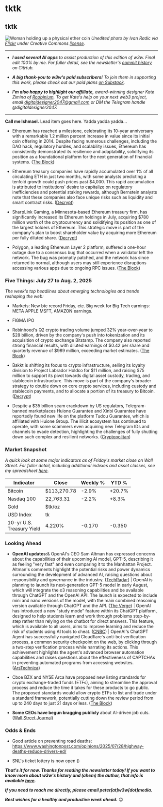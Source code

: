 # tktk
## tktk

![Woman holding up a physical ether coin](https://w3w.news/img/eth-1920.jpg)
*Unedited photo by Ivan Radic via [Flickr](https://www.flickr.com/people/26344495@N05/) under Creative Commons [license](https://creativecommons.org/licenses/by/2.0/).*

<hr>

- _**I used several AI apps** to assist production of this edition of w3w. Final edit 100% by me. For fuller detail, see the newsletter's [commit history](https://github.com/peteramckay/w3wnewsletter/commits) on GitHub._

- _**A big thank-you to w3w's paid subscribers!** To join them in supporting this work, please check out our paid plans [on Substack](https://w3wnews.substack.com/subscribe)._

- _**I'm also happy to highlight our affiliate,** award-winning designer Kate Zimina of [Roobinium](https://dribbble.com/roobinium). To get Kate's help on your next web3 project, email digitaldesigner2047@gmail.com or DM the Telegram handle @digitaldesigner2047._

<hr>

**Call me Ishmael.** Lead item goes here. Yadda yadda yadda...

<!-- Riff on Ethereum's 10th anniversary. -->

- Ethereum has reached a milestone, celebrating its 10-year anniversary with a remarkable 1.2 million percent increase in value since its initial coin offering in 2014. Despite facing numerous challenges, including the DAO hack, regulatory hurdles, and scalability issues, Ethereum has consistently demonstrated its resilience and adaptability, solidifying its position as a foundational platform for the next generation of financial systems. ([The Block](https://www.theblock.co/post/364947/10-years-on-ethereum-has-rebuilt-itself-time-and-again-without-compromising-on-its-values-community-members-say)) <!-- Draft news summary by Leo/Llama 3.1 8B -->

- Ethereum treasury companies have rapidly accumulated over 1% of all circulating ETH in just two months, with some analysts predicting a tenfold growth could push prices past $4,000. This rapid accumulation is attributed to institutions' desire to capitalize on regulatory inefficiencies and potential staking rewards, although Bernstein analysts note that these companies also face unique risks such as liquidity and smart contract risks. ([Decrypt](https://decrypt.co/332281/ethereum-treausry-10-percent-all-eth-standard-chartered)) <!-- Draft news summary by Leo/Llama 3.1 8B -->

- SharpLink Gaming, a Minnesota-based Ethereum treasury firm, has significantly increased its Ethereum holdings in July, acquiring $780 million worth of the cryptocurrency and solidifying its position as one of the largest holders of Ethereum. This strategic move is part of the company's plan to boost shareholder value by acquiring more Ethereum per fully diluted share. ([Decrypt](https://decrypt.co/332334/sharplink-gaming-drops-780-million-ethereum-july)) <!-- Draft news summary by Leo/Llama 3.1 8B -->

- Polygon, a leading Ethereum Layer 2 platform, suffered a one-hour outage due to a consensus bug that occurred when a validator left the network. The bug was promptly patched, and the network has since returned to normal, although users may still experience disruptions accessing various apps due to ongoing RPC issues. ([The Block](https://www.theblock.co/post/364913/polygon-suffers-hour-long-outage-weeks-after-complex-hard-fork)) <!-- Draft news summary by Leo/Llama 3.1 8B -->



<!--

<hr>

[![affiliate banner ad](https://w3w.news/img/affiliate-kz-letter.png)](
https://dribbble.com/roobinium)

<hr>

-->




### Five Things: July 27 to Aug. 2, 2025

*The week's top headlines about emerging technologies and trends reshaping the web:*

- Markets: New btc record Friday, etc. Big week for Big Tech earnings: META APPLE MSFT, AMAZON earnings.

- FIGMA IPO <!-- Link TK -->

- Robinhood's Q2 crypto trading volume jumped 32% year-over-year to $28 billion, driven by the company's push into tokenization and its acquisition of crypto exchange Bitstamp. The company also reported strong financial results, with diluted earnings of $0.42 per share and quarterly revenue of $989 million, exceeding market estimates. ([The Block](https://www.theblock.co/post/364887/robinhoods-q2-crypto-volume-tokenization-bitstamp-deal)) <!-- Draft news summary by Leo/Llama 3.1 8B -->

- Bakkt is shifting its focus to crypto infrastructure, selling its loyalty division to Project Labrador Holdco for $11 million, and raising $75 million to support its pivot towards digital asset custody, trading, and stablecoin infrastructure. This move is part of the company's broader strategy to double down on core crypto services, including custody and stablecoin payments, and to allocate a portion of its treasury to Bitcoin. ([Decrypt](https://decrypt.co/332368/bakkt-sheds-loyalty-division-as-it-doubles-down-on-crypto)) <!-- Draft news summary by Leo/Llama 3.1 8B -->

- Despite a $35 billion scam crackdown by US regulators, Telegram-banned marketplaces Huione Guarantee and Xinbi Guarantee have reportedly found new life on the platform Tudou Guarantee, which is affiliated with Huione Group. The illicit ecosystem has continued to operate, with some scammers even acquiring new Telegram IDs and channels to evade detection, highlighting the challenges of fully shutting down such complex and resilient networks. ([Cryptopolitan](https://www.cryptopolitan.com/telegram-banned-35b-scam-marketplaces-life/)) <!-- Draft news summary by Leo/Llama 3.1 8B -->

### Market Snapshot

*A quick look at some major indicators as of Friday's market close on Wall Street. For fuller detail, including additional indexes and asset classes, see my spreadsheet [here](https://docs.google.com/spreadsheets/d/11XuSerOv1DG7vFWAkwoXehOe4G4xDMm6LSNL7SAL4vA/edit?usp=sharing).*

<table>

  <thead>
    <tr>
      <th>Indicator</th>
      <th>Close</th>
      <th>Weekly %</th>
      <th>YTD %</th>
    </tr>
  </thead>

  <tbody>
   <tr>
     <td>Bitcoin</td>
     <td>$113,270.78</td>
     <td>-2.9%</td>
     <td>+20.7%</td>
   </tr>

   <tr>
     <td>Nasdaq 100</td>
     <td>22,763.31</td>
     <td>-2.2%</td>
     <td>+8.3%</td>
   </tr>

   <tr>
     <td>Gold</td>
     <td>$tk/oz</td>
     <td></td>
     <td></td>
   </tr>

   <tr>
     <td>USD Index</td>
     <td>tk</td>
     <td></td>
     <td></td>
   </tr>

   <tr>
     <td>10-yr U.S.<br> Treasury Yield</td>
     <td>4.220%</td>
     <td>-0.170</td>
     <td>-0.350</td>
   </tr>

</tbody>
</table>


### Looking Ahead

- **OpenAI updates:**& OpenAI's CEO Sam Altman has expressed concerns about the capabilities of their upcoming AI model, GPT-5, describing it as feeling "very fast" and even comparing it to the Manhattan Project. Altman's comments highlight the potential risks and power dynamics surrounding the development of advanced AI, raising questions about responsibility and governance in the industry.  ([TechRadar](https://www.techradar.com/ai-platforms-assistants/chatgpt/openais-ceo-says-hes-scared-of-gpt-5)) | OpenAI is planning to launch its next-generation GPT-5 model in early August, which will integrate the o3 reasoning capabilities and be available through ChatGPT and the OpenAI API. The launch is expected to include mini and nano versions of the model, with the main combined reasoning version available through ChatGPT and the API. ([The Verge](https://www.theverge.com/notepad-microsoft-newsletter/712950/openai-gpt-5-model-release-date-notepad)) | OpenAI has introduced a new "study mode" feature within its ChatGPT platform, designed to help students learn and work through problems step-by-step rather than relying on the chatbot for direct answers. This feature, which is available to all users, aims to improve learning and reduce the risk of students using AI tools to cheat. ([CNBC](https://www.cnbc.com/2025/07/29/openai-announces-new-study-mode-product-for-students-.html)) | OpenAI's ChatGPT Agent has successfully navigated Cloudflare's anti-bot verification process, a common security checkpoint on the web, by clicking through a two-step verification process while narrating its actions. This achievement highlights the agent's advanced browser automation capabilities and raises questions about the effectiveness of CAPTCHAs in preventing automated programs from accessing websites. ([ArsTechnica](https://arstechnica.com/information-technology/2025/07/openais-chatgpt-agent-casually-clicks-through-i-am-not-a-robot-verification-test/)) <!-- Draft news summary items by Leo/Llama 3.1 8B -->

- Cboe BZX and NYSE Arca have proposed new listing standards for crypto exchange-traded funds (ETFs), aiming to streamline the approval process and reduce the time it takes for these products to go public. The proposed standards would allow crypto ETFs to list and trade under a standard framework, potentially cutting down the review period from up to 240 days to just 21 days or less. ([The Block](https://www.theblock.co/post/364923/cboe-bzx-proposes-streamline-crypto-etf-approvals-to-the-sec)) <!-- Draft news summary by Leo/Llama 3.1 8B -->

- **Some CEOs have begun bragging publicly** about AI-driven job cuts. ([Wall Street Journal](https://www.wsj.com/lifestyle/careers/layoff-business-strategy-reduce-staff-11796d66?st=2QS96N&reflink=desktopwebshare_permalink)) <!-- Draft news summary by Leo/Llama 3.1 8B -->

### Odds & Ends

- Good article on preventing road deaths: https://www.washingtonpost.com/opinions/2025/07/28/highway-deaths-reduce-drivers-ed/

- SNL's ticket lottery is now open ([]())

_**That's it for now. Thanks for reading the newsletter today! If you want to know more about w3w's history and (ahem) the author, that info is available [here](https://w3wnews.substack.com/about).**_

_**If you need to reach me directly, please email peter[at]w3w[dot]media.**_

_**Best wishes for a healthy and productive week ahead.**_ 😊
